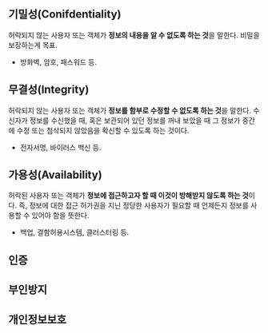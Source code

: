 ## 기밀성(Conifdentiality)

허락되지 않는 사용자 또는 객체가 **정보의 내용을 알 수 없도록 하는 것**을 말한다. 비밀을 보장하는게 목표.

- 방화벽, 암호, 패스워드 등.

## 무결성(Integrity)

허락되지 않는 사용자 또는 객체가 **정보를 함부로 수정할 수 없도록 하는 것**을 말한다. 수신자가 정보를 수신했을 때, 혹은 보관되어 있던 정보를 꺼내 보았을 때 그 정보가 중간에 수정 또는 첨삭되지 않았음을 확신할 수 있도록 하는 것이다.

- 전자서명, 바이러스 백신 등.

## 가용성(Availability)

허락된 사용자 또는 객체가 **정보에 접근하고자 할 때 이것이 방해받지 않도록 하는 것**이다. 즉, 정보에 대한 접근 허가권을 지닌 정당한 사용자가 필요할 때 언제든지 정보를 사용할 수 있어야 함을 뜻한다.

- 백업, 결함허용시스템, 클러스터링 등.

## 인증

## 부인방지

## 개인정보보호
